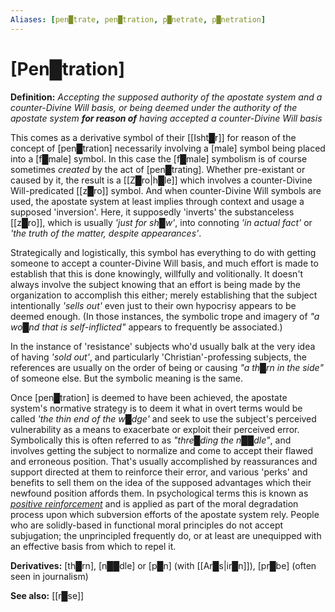 ```yaml
---
Aliases: [pen█trate, pen█tration, p█netrate, p█netration]
---
```


# **[Pen█tration]**


**Definition:** *Accepting the supposed authority of the apostate system and a counter-Divine Will basis, or being deemed under the authority of the apostate system* ***for reason of*** *having accepted a counter-Divine Will basis*

This comes as a derivative symbol of their [[Isht█r]] for reason of the concept of [pen█tration] necessarily involving a [male] symbol being placed into a [f█male] symbol.  In this case the [f█male] symbolism is of course sometimes *created* by the act of [pen█trating].  Whether pre-existant or caused by it, the result is a [[Z█ro|h█le]] which involves a counter-Divine Will-predicated [[z█ro]] symbol.  And when counter-Divine Will symbols are used, the apostate system at least implies through context and usage a supposed 'inversion'.  Here, it supposedly 'inverts' the substanceless [[z█ro]], which is usually *'just for sh█w'*, into connoting *'in actual fact'* or *'the truth of the matter, despite appearances'*.

Strategically and logistically, this symbol has everything to do with getting someone to accept a counter-Divine Will basis, and much effort is made to establish that this is done knowingly, willfully and volitionally.  It doesn't always involve the subject knowing that an effort is being made by the organization to accomplish this either; merely establishing that the subject intentionally *'sells out'* even just to their own hypocrisy appears to be deemed enough.  (In those instances, the symbolic trope and imagery of *"a wo█nd that is self-inflicted"* appears to frequently be associated.)

In the instance of 'resistance' subjects who'd usually balk at the very idea of having *'sold out'*, and particularly 'Christian'-professing subjects, the references are usually on the order of being or causing *"a th█rn in the side"* of someone else.  But the symbolic meaning is the same.

Once [pen█tration] is deemed to have been achieved, the apostate system's normative strategy is to deem it what in overt terms would be called *'the thin end of the w█dge'* and seek to use the subject's perceived vulnerability as a means to exacerbate or exploit their perceived error.  Symbolically this is often referred to as *"thre█ding the n██dle"*, and involves getting the subject to normalize and come to accept their flawed and erroneous position.  That's usually accomplished by reassurances and support directed at them to reinforce their error, and various 'perks' and benefits to sell them on the idea of the supposed advantages which their newfound position affords them.  In psychological terms this is known as *[positive reinforcement](https://en.wikipedia.org/wiki/Reinforcement#Positive_reinforcement)* and is applied as part of the moral degradation process upon which subversion efforts of the apostate system rely.  People who are solidly-based in functional moral principles do not accept subjugation; the unprincipled frequently do, or at least are unequipped with an effective basis from which to repel it.

**Derivatives:** [th█rn], [n██dle] or [p█n] (with [[Ar█s|ir█n]]), [pr█be] (often seen in journalism)

**See also:** [[r█se]]

